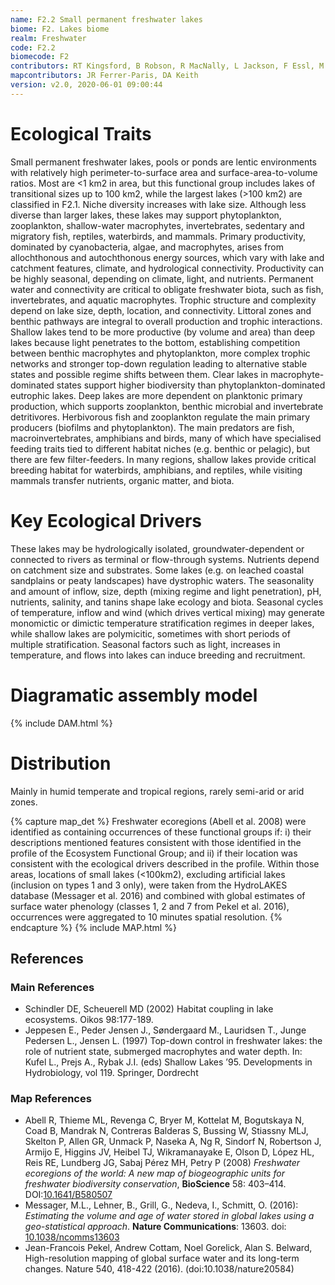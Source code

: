 ```yaml
---
name: F2.2 Small permanent freshwater lakes
biome: F2. Lakes biome
realm: Freshwater
code: F2.2
biomecode: F2
contributors: RT Kingsford, B Robson, R MacNally, L Jackson, F Essl, M Kelly-Quinn, K Irvine, S Bertilsson, DA Keith
mapcontributors: JR Ferrer-Paris, DA Keith
version: v2.0, 2020-06-01 09:00:44
---
```

# Ecological Traits
 
Small permanent freshwater lakes, pools or ponds are lentic environments with relatively high perimeter-to-surface area and surface-area-to-volume ratios. Most are <1 km2 in area, but this functional group includes lakes of transitional sizes up to 100 km2, while the largest lakes (>100 km2) are classified in F2.1. Niche diversity increases with lake size. Although less diverse than larger lakes, these lakes may support phytoplankton, zooplankton, shallow-water macrophytes, invertebrates, sedentary and migratory fish, reptiles, waterbirds, and mammals. Primary productivity, dominated by cyanobacteria, algae, and macrophytes, arises from allochthonous and autochthonous energy sources, which vary with lake and catchment features, climate, and hydrological connectivity. Productivity can be highly seasonal, depending on climate, light, and nutrients. Permanent water and connectivity are critical to obligate freshwater biota, such as fish, invertebrates, and aquatic macrophytes. Trophic structure and complexity depend on lake size, depth, location, and connectivity. Littoral zones and benthic pathways are integral to overall production and trophic interactions. Shallow lakes tend to be more productive (by volume and area) than deep lakes because light penetrates to the bottom, establishing competition between benthic macrophytes and phytoplankton, more complex trophic networks and stronger top-down regulation leading to alternative stable states and possible regime shifts between them. Clear lakes in macrophyte-dominated states support higher biodiversity than phytoplankton-dominated eutrophic lakes.  Deep lakes are more dependent on planktonic primary production, which supports zooplankton, benthic microbial and invertebrate detritivores. Herbivorous fish and zooplankton regulate the main primary producers (biofilms and phytoplankton). The main predators are fish, macroinvertebrates, amphibians and birds, many of which have specialised feeding traits tied to different habitat niches (e.g. benthic or pelagic), but there are few filter-feeders. In many regions, shallow lakes provide critical breeding habitat for waterbirds, amphibians, and reptiles, while visiting mammals transfer nutrients, organic matter, and biota.
 
# Key Ecological Drivers
 
These lakes may be hydrologically isolated, groundwater-dependent or connected to rivers as terminal or flow-through systems. Nutrients depend on catchment size and substrates. Some lakes (e.g. on leached coastal sandplains or peaty landscapes) have dystrophic waters. The seasonality and amount of inflow, size, depth (mixing regime and light penetration), pH, nutrients, salinity, and tanins shape lake ecology and biota. Seasonal cycles of temperature, inflow and wind (which drives vertical mixing) may generate monomictic or dimictic temperature stratification regimes in deeper lakes, while shallow lakes are polymicitic, sometimes with short periods of multiple stratification. Seasonal factors such as light, increases in temperature, and flows into lakes can induce breeding and recruitment.
 
# Diagramatic assembly model
 
{% include DAM.html %}
 
# Distribution
 
Mainly in humid temperate and tropical regions, rarely semi-arid or arid zones.

{% capture map_det %}
Freshwater ecoregions (Abell et al. 2008) were identified as containing occurrences of these functional groups if: i) their descriptions mentioned features consistent with those identified in the profile of the Ecosystem Functional Group; and ii) if their location was consistent with the ecological drivers described in the profile. Within those areas, locations of small lakes (<100km2), excluding artificial lakes (inclusion on types 1 and 3 only), were taken from the HydroLAKES database (Messager et al. 2016) and combined with global estimates of surface water phenology (classes 1, 2 and 7 from Pekel et al. 2016), occurrences were aggregated to 10 minutes spatial resolution.
{% endcapture %}
{% include MAP.html %}

## References
### Main References
* Schindler DE, Scheuerell MD (2002) Habitat coupling in lake ecosystems. Oikos 98:177-189.
* Jeppesen E., Peder Jensen J., Søndergaard M., Lauridsen T., Junge Pedersen L., Jensen L. (1997) Top-down control in freshwater lakes: the role of nutrient state, submerged macrophytes and water depth. In: Kufel L., Prejs A., Rybak J.I. (eds) Shallow Lakes ’95. Developments in Hydrobiology, vol 119. Springer, Dordrecht
### Map References
* Abell R, Thieme ML, Revenga C, Bryer M, Kottelat M, Bogutskaya N, Coad B, Mandrak N, Contreras Balderas S, Bussing W, Stiassny MLJ, Skelton P, Allen GR, Unmack P, Naseka A, Ng R, Sindorf N, Robertson J, Armijo E, Higgins JV, Heibel TJ, Wikramanayake E, Olson D, López HL, Reis RE, Lundberg JG, Sabaj Pérez MH, Petry P (2008) *Freshwater ecoregions of the world: A new map of biogeographic units for freshwater biodiversity conservation*, **BioScience** 58: 403–414. DOI:[10.1641/B580507](https://doi.org/10.1641/B580507)
* Messager, M.L., Lehner, B., Grill, G., Nedeva, I., Schmitt, O. (2016): *Estimating the volume and age of water stored in global lakes using a geo-statistical approach*. **Nature Communications**: 13603. doi: [10.1038/ncomms13603](http://doi.org/10.1038/ncomms13603)
* Jean-Francois Pekel, Andrew Cottam, Noel Gorelick, Alan S. Belward, High-resolution mapping of global surface water and its long-term changes. Nature 540, 418-422 (2016). (doi:10.1038/nature20584)

